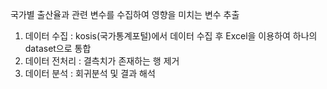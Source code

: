 국가별 출산율과 관련 변수를 수집하여 영향을 미치는 변수 추출

1. 데이터 수집
   : kosis(국가통계포털)에서 데이터 수집 후 Excel을 이용하여 하나의 dataset으로 통합
2. 데이터 전처리
   : 결측치가 존재하는 행 제거
3. 데이터 분석
   : 회귀분석 및 결과 해석
